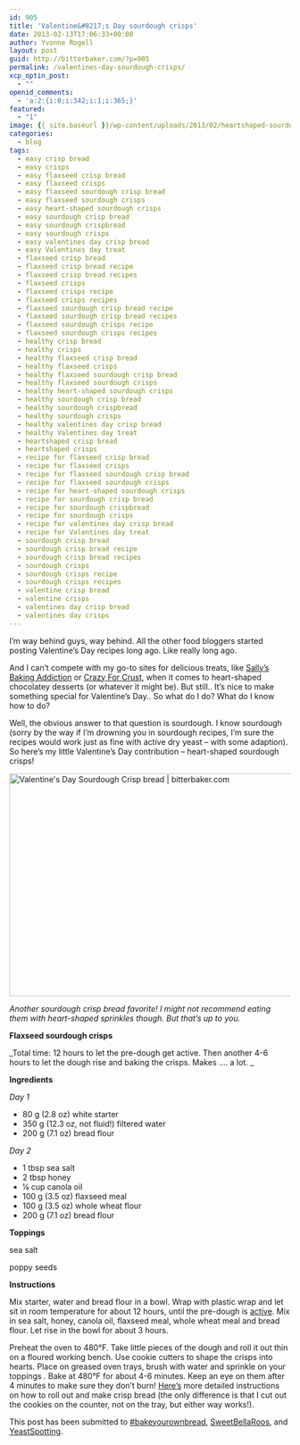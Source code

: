 ```yaml
---
id: 905
title: 'Valentine&#8217;s Day sourdough crisps'
date: 2013-02-13T17:06:33+00:00
author: Yvonne Rogell
layout: post
guid: http://bitterbaker.com/?p=905
permalink: /valentines-day-sourdough-crisps/
xcp_optin_post:
  - ""
openid_comments:
  - 'a:2:{i:0;i:342;i:1;i:365;}'
featured:
  - "1"
image: {{ site.baseurl }}/wp-content/uploads/2013/02/heartshaped-sourdough-crispbread-624x414.jpg
categories:
  - blog
tags:
  - easy crisp bread
  - easy crisps
  - easy flaxseed crisp bread
  - easy flaxseed crisps
  - easy flaxseed sourdough crisp bread
  - easy flaxseed sourdough crisps
  - easy heart-shaped sourdough crisps
  - easy sourdough crisp bread
  - easy sourdough crispbread
  - easy sourdough crisps
  - easy valentines day crisp bread
  - easy Valentines day treat
  - flaxseed crisp bread
  - flaxseed crisp bread recipe
  - flaxseed crisp bread recipes
  - flaxseed crisps
  - flaxseed crisps recipe
  - flaxseed crisps recipes
  - flaxseed sourdough crisp bread recipe
  - flaxseed sourdough crisp bread recipes
  - flaxseed sourdough crisps recipe
  - flaxseed sourdough crisps recipes
  - healthy crisp bread
  - healthy crisps
  - healthy flaxseed crisp bread
  - healthy flaxseed crisps
  - healthy flaxseed sourdough crisp bread
  - healthy flaxseed sourdough crisps
  - healthy heart-shaped sourdough crisps
  - healthy sourdough crisp bread
  - healthy sourdough crispbread
  - healthy sourdough crisps
  - healthy valentines day crisp bread
  - healthy Valentines day treat
  - heartshaped crisp bread
  - heartshaped crisps
  - recipe for flaxseed crisp bread
  - recipe for flaxseed crisps
  - recipe for flaxseed sourdough crisp bread
  - recipe for flaxseed sourdough crisps
  - recipe for heart-shaped sourdough crisps
  - recipe for sourdough crisp bread
  - recipe for sourdough crispbread
  - recipe for sourdough crisps
  - recipe for valentines day crisp bread
  - recipe for Valentines day treat
  - sourdough crisp bread
  - sourdough crisp bread recipe
  - sourdough crisp bread recipes
  - sourdough crisps
  - sourdough crisps recipe
  - sourdough crisps recipes
  - valentine crisp bread
  - valentine crisps
  - valentines day crisp bread
  - valentines day crisps
---
```

I&#8217;m way behind guys, way behind. All the other food bloggers started posting Valentine&#8217;s Day recipes long ago. Like really long ago.

And I can&#8217;t compete with my go-to sites for delicious treats, like <a title="Sally's Baking Addiction" href="http://sallysbakingaddiction.com/" target="_blank">Sally&#8217;s Baking Addiction</a> or <a title="Crazy For Crust" href="http://www.crazyforcrust.com/" target="_blank">Crazy For Crust</a>, when it comes to heart-shaped chocolatey desserts (or whatever it might be). But still.. It&#8217;s nice to make something special for Valentine&#8217;s Day.. So what do I do? What do I know how to do?

Well, the obvious answer to that question is sourdough. I know sourdough (sorry by the way if I&#8217;m drowning you in sourdough recipes, I&#8217;m sure the recipes would work just as fine with active dry yeast – with some adaption). So here&#8217;s my little Valentine&#8217;s Day contribution – heart-shaped sourdough crisps!

<img class="pinthis" title="Valentine's Day Sourdough Crisp bread " alt="Valentine's Day Sourdough Crisp bread | bitterbaker.com" src="http://bitterbaker.com/images/heartshaped-sourdough-crispbread.jpg" width="600" height="399" />
  
_Another sourdough crisp bread favorite! I might not recommend eating them with heart-shaped sprinkles though. But that&#8217;s up to you._ 

**Flaxseed sourdough crisps**

_Total time: 12 hours to let the pre-dough get active. Then another 4-6 hours to let the dough rise and baking the crisps. Makes &#8230;. a lot. _

**Ingredients**
  
_Day 1_

  * 80 g (2.8 oz) white starter
  * 350 g (12.3 oz, not fluid!) filtered water
  * 200 g (7.1 oz) bread flour

_Day 2_

  * 1 tbsp sea salt
  * 2 tbsp honey
  * ¼ cup canola oil
  * 100 g (3.5 oz) flaxseed meal
  * 100 g (3.5 oz) whole wheat flour
  * 200 g (7.1 oz) bread flour

**Toppings**
  
sea salt
  
poppy seeds

**Instructions**
  
Mix starter, water and bread flour in a bowl. Wrap with plastic wrap and let sit in room temperature for about 12 hours, until the pre-dough is <a title="What an active pre-dough looks like" href="/what-an-active-pre-dough-looks-like/" target="_blank">active</a>. Mix in sea salt, honey, canola oil, flaxseed meal, whole wheat meal and bread flour. Let rise in the bowl for about 3 hours.

Preheat the oven to 480°F. Take little pieces of the dough and roll it out thin on a floured working bench. Use cookie cutters to shape the crisps into hearts. Place on greased oven trays, brush with water and sprinkle on your toppings . Bake at 480°F for about 4-6 minutes. Keep an eye on them after 4 minutes to make sure they don&#8217;t burn! <a title="How to make crisp bread" href="/how-to-make-crispbread/" target="_blank">Here&#8217;s</a> more detailed instructions on how to roll out and make crisp bread (the only difference is that I cut out the cookies on the counter, not on the tray, but either way works!).

This post has been submitted to <a title="Bake your own bread" href="http://www.roxanashomebaking.com/bake-your-own-bread/" target="_blank">#bakeyourownbread</a>, <a title="Sweet Bella Roos" href="http://www.sweetbellaroos.com/" target="_blank">SweetBellaRoos</a>, and <a title="Yeast Spotting" href="http://www.wildyeastblog.com/category/yeastspotting/" target="_blank">YeastSpotting</a>.